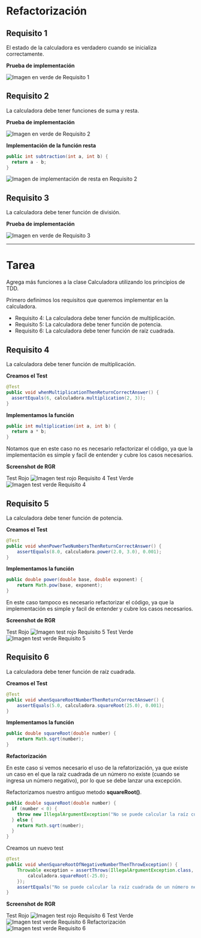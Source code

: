 # Refactorización

## Requisito 1 
El estado de la calculadora es verdadero cuando se inicializa correctamente.

**Prueba de implementación**

![Imagen en verde de Requisito 1](Assets/Requisito1_verde.png)

## Requisito 2

La calculadora debe tener funciones de suma y resta.

**Prueba de implementación**

![Imagen en verde de Requisito 2](Assets/Requisito2_verde.png)

**Implementación de la función resta**

```java
public int subtraction(int a, int b) {
  return a - b;
}
```	

![Imagen de implementación de resta en Requisito 2](Assets/Requisito2_resta.png)

## Requisito 3

 La calculadora debe tener función de división.

**Prueba de implementación**

![Imagen en verde de Requisito 3](Assets/Requisito3_verde.png)

---

# Tarea
Agrega más funciones a la clase Calculadora utilizando los principios de TDD.

Primero definimos los requisitos que queremos implementar en la calculadora.

- Requisito 4: La calculadora debe tener función de multiplicación. 
- Requisito 5: La calculadora debe tener función de potencia.
- Requisito 6: La calculadora debe tener función de raíz cuadrada.

## Requisito 4
La calculadora debe tener función de multiplicación. 

**Creamos el Test**
```java
@Test
public void whenMultiplicationThenReturnCorrectAnswer() {
  assertEquals(6, calculadora.multiplication(2, 3));
}
```	

**Implementamos la función**
```java
public int multiplication(int a, int b) {
  return a * b;
}
```

Notamos que en este caso no es necesario refactorizar el código, ya que la implementación es simple y facil de entender y cubre los casos necesarios.

**Screenshot de RGR**

Test Rojo
![Imagen test rojo Requisito 4](Assets/Requisito4_rojo.png)
Test Verde
![Imagen test verde Requisito 4](Assets/Requisito4_verde.png)

## Requisito 5
La calculadora debe tener función de potencia.

**Creamos el Test**
```java
@Test
public void whenPowerTwoNumbersThenReturnCorrectAnswer() {
    assertEquals(8.0, calculadora.power(2.0, 3.0), 0.001);
}
```

**Implementamos la función**
```java
public double power(double base, double exponent) {
    return Math.pow(base, exponent);
}
```

En este caso tampoco es necesario refactorizar el código, ya que la implementación es simple y facil de entender y cubre los casos necesarios.

**Screenshot de RGR**

Test Rojo
![Imagen test rojo Requisito 5](Assets/Requisito5_rojo.png)
Test Verde
![Imagen test verde Requisito 5](Assets/Requisito5_verde.png)

## Requisito 6
La calculadora debe tener función de raíz cuadrada.

**Creamos el Test**
```java
@Test
public void whenSquareRootNumberThenReturnCorrectAnswer() {
    assertEquals(5.0, calculadora.squareRoot(25.0), 0.001);
}
```

**Implementamos la función**
```java
public double squareRoot(double number) {
    return Math.sqrt(number);
}
```

**Refactorización**

En este caso si vemos necesario el uso de la refatorización, ya que existe un caso en el que la raíz cuadrada de un número no existe (cuando se ingresa un número negativo), por lo que se debe lanzar una excepción.

Refactorizamos nuestro antiguo metodo **squareRoot()**.
```java
public double squareRoot(double number) {
  if (number < 0) {
    throw new IllegalArgumentException("No se puede calcular la raíz cuadrada de un número negativo");
  } else {
    return Math.sqrt(number);
  }
}
```

Creamos un nuevo test
```java
@Test
public void whenSquareRootOfNegativeNumberThenThrowException() {
    Throwable exception = assertThrows(IllegalArgumentException.class, () -> {
        calculadora.squareRoot(-25.0);
    });
    assertEquals("No se puede calcular la raíz cuadrada de un número negativo", exception.getMessage());
}
``` 

**Screenshot de RGR**

Test Rojo
![Imagen test rojo Requisito 6](Assets/Requisito6_rojo.png)
Test Verde
![Imagen test verde Requisito 6](Assets/Requisito6_verde.png)
Refactorización
![Imagen test verde Requisito 6](Assets/Requisito6_refactorizacion.png)










